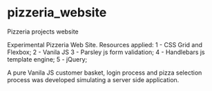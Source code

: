 # pizzeria_website
Pizzeria projects website


Experimental Pizzeria Web Site.
Resources applied:
  1 - CSS Grid and Flexbox;
  2 - Vanila JS
  3 - Parsley js form validation;
  4 - Handlebars js template engine;
  5 - jQuery;
  
A pure Vanila JS customer basket, login process and pizza selection process was developed simulating a server side application.
  
